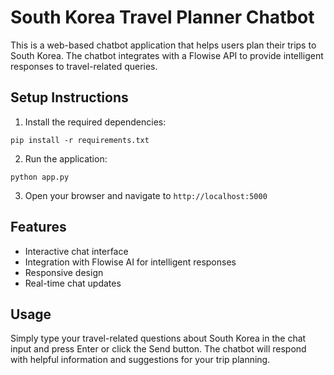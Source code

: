 # South Korea Travel Planner Chatbot

This is a web-based chatbot application that helps users plan their trips to South Korea. The chatbot integrates with a Flowise API to provide intelligent responses to travel-related queries.

## Setup Instructions

1. Install the required dependencies:
```
pip install -r requirements.txt
```

2. Run the application:
```
python app.py
```

3. Open your browser and navigate to `http://localhost:5000`

## Features

- Interactive chat interface
- Integration with Flowise AI for intelligent responses
- Responsive design
- Real-time chat updates

## Usage

Simply type your travel-related questions about South Korea in the chat input and press Enter or click the Send button. The chatbot will respond with helpful information and suggestions for your trip planning.
